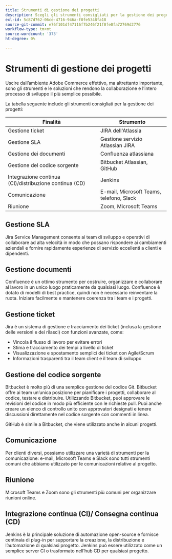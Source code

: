 ```yaml
---
title: Strumenti di gestione dei progetti
description: Scegli gli strumenti consigliati per la gestione dei progetti nell’implementazione di Adobe Commerce.
exl-id: 5c87d762-06ce-4716-946a-f0fe5348fa18
source-git-commit: e76f101df47116f7b246f21f0fe0fa72769d2776
workflow-type: tm+mt
source-wordcount: '373'
ht-degree: 0%

---
```


# Strumenti di gestione dei progetti

Uscire dall’ambiente Adobe Commerce effettivo, ma altrettanto importante, sono gli strumenti e le soluzioni che rendono la collaborazione e l’intero processo di sviluppo il più semplice possibile.

La tabella seguente include gli strumenti consigliati per la gestione dei progetti:

| Finalità | Strumento |
|------------------------------------------------------|--------------------------------------|
| Gestione ticket | JIRA dell&#39;Atlassia |
| Gestione SLA | Gestione servizio Atlassian JIRA |
| Gestione dei documenti | Confluenza atlassiana |
| Gestione del codice sorgente | Bitbucket Atlassian, GitHub |
| Integrazione continua (CI)/distribuzione continua (CD) | Jenkins |
| Comunicazione | E-mail, Microsoft Teams, telefono, Slack |
| Riunione | Zoom, Microsoft Teams |

## Gestione SLA

Jira Service Management consente ai team di sviluppo e operativi di collaborare ad alta velocità in modo che possano rispondere ai cambiamenti aziendali e fornire rapidamente esperienze di servizio eccellenti a clienti e dipendenti.

## Gestione documenti

Confluence è un ottimo strumento per costruire, organizzare e collaborare al lavoro in un unico luogo praticamente da qualsiasi luogo. Confluence è dotato di modelli di best practice, quindi non è necessario reinventare la ruota. Iniziare facilmente e mantenere coerenza tra i team e i progetti.

## Gestione ticket

Jira è un sistema di gestione e tracciamento dei ticket (inclusa la gestione delle versioni e dei rilasci) con funzioni avanzate, come:

- Vincola il flusso di lavoro per evitare errori
- Stima e tracciamento dei tempi a livello di ticket
- Visualizzazione e spostamento semplici dei ticket con Agile/Scrum
- Informazioni trasparenti tra il team client e il team di sviluppo

## Gestione del codice sorgente

Bitbucket è molto più di una semplice gestione del codice Git. Bitbucket offre ai team un’unica posizione per pianificare i progetti, collaborare al codice, testare e distribuire. Utilizzando Bitbucket, puoi approvare le revisioni del codice in modo più efficiente con le richieste pull. Puoi anche creare un elenco di controllo unito con approvatori designati e tenere discussioni direttamente nel codice sorgente con commenti in linea.

GitHub è simile a Bitbucket, che viene utilizzato anche in alcuni progetti.

## Comunicazione

Per clienti diversi, possiamo utilizzare una varietà di strumenti per la comunicazione: e-mail, Microsoft Teams e Slack sono tutti strumenti comuni che abbiamo utilizzato per le comunicazioni relative al progetto.

## Riunione

Microsoft Teams e Zoom sono gli strumenti più comuni per organizzare riunioni online.

## Integrazione continua (CI)/ Consegna continua (CD)

Jenkins è la principale soluzione di automazione open-source e fornisce centinaia di plug-in per supportare la creazione, la distribuzione e l’automazione di qualsiasi progetto. Jenkins può essere utilizzato come un semplice server CI o trasformato nell’hub CD per qualsiasi progetto.
